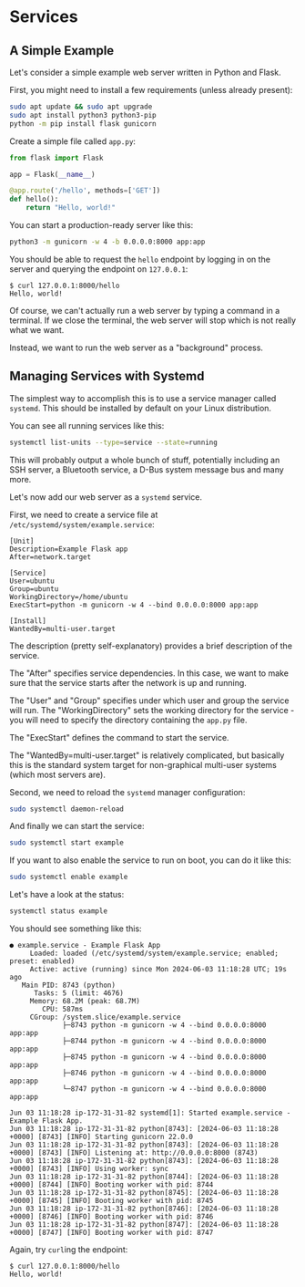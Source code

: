 # Services

## A Simple Example

Let's consider a simple example web server written in Python and Flask.

First, you might need to install a few requirements (unless already present):

```sh
sudo apt update && sudo apt upgrade
sudo apt install python3 python3-pip
python -m pip install flask gunicorn
```

Create a simple file called `app.py`:

```python
from flask import Flask

app = Flask(__name__)

@app.route('/hello', methods=['GET'])
def hello():
    return "Hello, world!"
```

You can start a production-ready server like this:

```sh
python3 -m gunicorn -w 4 -b 0.0.0.0:8000 app:app
```

You should be able to request the `hello` endpoint by logging in on the server and querying the endpoint on `127.0.0.1`:

```console
$ curl 127.0.0.1:8000/hello
Hello, world!
```

Of course, we can't actually run a web server by typing a command in a terminal.
If we close the terminal, the web server will stop which is not really what we want.

Instead, we want to run the web server as a "background" process.

## Managing Services with Systemd

The simplest way to accomplish this is to use a service manager called `systemd`.
This should be installed by default on your Linux distribution.

You can see all running services like this:

```sh
systemctl list-units --type=service --state=running
```

This will probably output a whole bunch of stuff, potentially including an SSH server, a Bluetooth service, a D-Bus system message bus and many more.

Let's now add our web server as a `systemd` service.

First, we need to create a service file at `/etc/systemd/system/example.service`:

```
[Unit]
Description=Example Flask app
After=network.target

[Service]
User=ubuntu
Group=ubuntu
WorkingDirectory=/home/ubuntu
ExecStart=python -m gunicorn -w 4 --bind 0.0.0.0:8000 app:app

[Install]
WantedBy=multi-user.target
```

The description (pretty self-explanatory) provides a brief description of the service.

The "After" specifies service dependencies.
In this case, we want to make sure that the service starts after the network is up and running.

The "User" and "Group" specifies under which user and group the service will run.
The "WorkingDirectory" sets the working directory for the service - you will need to specify the directory containing the `app.py` file.

The "ExecStart" defines the command to start the service.

The "WantedBy=multi-user.target" is relatively complicated, but basically this is the standard system target for non-graphical multi-user systems (which most servers are).

Second, we need to reload the `systemd` manager configuration:

```sh
sudo systemctl daemon-reload
```

And finally we can start the service:

```sh
sudo systemctl start example
```

If you want to also enable the service to run on boot, you can do it like this:

```sh
sudo systemctl enable example
```

Let's have a look at the status:

```sh
systemctl status example
```

You should see something like this:

```
● example.service - Example Flask App
     Loaded: loaded (/etc/systemd/system/example.service; enabled; preset: enabled)
     Active: active (running) since Mon 2024-06-03 11:18:28 UTC; 19s ago
   Main PID: 8743 (python)
      Tasks: 5 (limit: 4676)
     Memory: 68.2M (peak: 68.7M)
        CPU: 587ms
     CGroup: /system.slice/example.service
             ├─8743 python -m gunicorn -w 4 --bind 0.0.0.0:8000 app:app
             ├─8744 python -m gunicorn -w 4 --bind 0.0.0.0:8000 app:app
             ├─8745 python -m gunicorn -w 4 --bind 0.0.0.0:8000 app:app
             ├─8746 python -m gunicorn -w 4 --bind 0.0.0.0:8000 app:app
             └─8747 python -m gunicorn -w 4 --bind 0.0.0.0:8000 app:app

Jun 03 11:18:28 ip-172-31-31-82 systemd[1]: Started example.service - Example Flask App.
Jun 03 11:18:28 ip-172-31-31-82 python[8743]: [2024-06-03 11:18:28 +0000] [8743] [INFO] Starting gunicorn 22.0.0
Jun 03 11:18:28 ip-172-31-31-82 python[8743]: [2024-06-03 11:18:28 +0000] [8743] [INFO] Listening at: http://0.0.0.0:8000 (8743)
Jun 03 11:18:28 ip-172-31-31-82 python[8743]: [2024-06-03 11:18:28 +0000] [8743] [INFO] Using worker: sync
Jun 03 11:18:28 ip-172-31-31-82 python[8744]: [2024-06-03 11:18:28 +0000] [8744] [INFO] Booting worker with pid: 8744
Jun 03 11:18:28 ip-172-31-31-82 python[8745]: [2024-06-03 11:18:28 +0000] [8745] [INFO] Booting worker with pid: 8745
Jun 03 11:18:28 ip-172-31-31-82 python[8746]: [2024-06-03 11:18:28 +0000] [8746] [INFO] Booting worker with pid: 8746
Jun 03 11:18:28 ip-172-31-31-82 python[8747]: [2024-06-03 11:18:28 +0000] [8747] [INFO] Booting worker with pid: 8747
```

Again, try `curl`ing the endpoint:

```console
$ curl 127.0.0.1:8000/hello
Hello, world!
```
